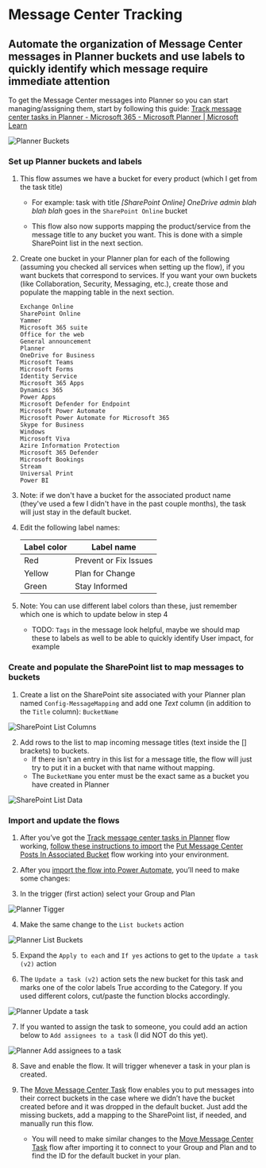 # Message Center Tracking
## Automate the organization of Message Center messages in Planner buckets and use labels to quickly identify which message require immediate attention
To get the Message Center messages into Planner so you can start managing/assigning them, start by following this guide: [Track message center tasks in Planner - Microsoft 365 - Microsoft Planner | Microsoft Learn](https://learn.microsoft.com/en-us/office365/planner/track-message-center-tasks-planner)

![Planner Buckets](images/PlannerBuckets.gif)

### Set up Planner buckets and labels

1. This flow assumes we have a bucket for every product (which I get from the task title)

	- For example: task with title *[SharePoint Online] OneDrive admin blah blah blah* goes in the `SharePoint Online` bucket

    - This flow also now supports mapping the product/service from the message title to any bucket you want. This is done with a simple SharePoint list in the next section.

2. Create one bucket in your Planner plan for each of the following (assuming you checked all services when setting up the flow), if you want buckets that correspond to services. If you want your own buckets (like Collaboration, Security, Messaging, etc.), create those and populate the mapping table in the next section.
    ```
    Exchange Online
    SharePoint Online
	Yammer
    Microsoft 365 suite
	Office for the web
	General announcement
	Planner
	OneDrive for Business
	Microsoft Teams
	Microsoft Forms
	Identity Service
	Microsoft 365 Apps
	Dynamics 365
	Power Apps
	Microsoft Defender for Endpoint
	Microsoft Power Automate
	Microsoft Power Automate for Microsoft 365
	Skype for Business
    Windows
    Microsoft Viva
    Azire Information Protection
    Microsoft 365 Defender
    Microsoft Bookings
    Stream
    Universal Print
    Power BI
    ```

3. Note: if we don't have a bucket for the associated product name (they've used a few I didn't have in the past couple months), the task will just stay in the default bucket.

4. Edit the following label names:

    | Label color | Label name |
    | --- | --- |
    | Red | Prevent or Fix Issues |
    | Yellow | Plan for Change |
    | Green	| Stay Informed |

5. Note: You can use different label colors than these, just remember which one is which to update below in step 4 

    - TODO: `Tags` in the message look helpful, maybe we should map these to labels as well to be able to quickly identify User impact, for example
    
### Create and populate the SharePoint list to map messages to buckets

1. Create a list on the SharePoint site associated with your Planner plan named `Config-MessageMapping` and add one *Text* column (in addition to the `Title` column): `BucketName`

![SharePoint List Columns](images/SharePointListColumns.png)

2. Add rows to the list to map incoming message titles (text inside the [] brackets) to buckets.
    - If there isn't an entry in this list for a message title, the flow will just try to put it in a bucket with that name without mapping.
    - The `BucketName` you enter must be the exact same as a bucket you have created in Planner

![SharePoint List Data](images/SharePointListData.png)

### Import and update the flows

1. After you’ve got the [Track message center tasks in Planner](https://learn.microsoft.com/en-us/office365/planner/track-message-center-tasks-planner) flow working, [follow these instructions to import](https://flow.microsoft.com/en-us/blog/import-export-bap-packages/) the [Put Message Center Posts In Associated Bucket](PutMessageCenterpostsinassociatedbucket.zip) flow working into your environment. 
 
2. After you [import the flow into Power Automate](https://flow.microsoft.com/en-us/blog/import-export-bap-packages/), you’ll need to make some changes:
 
3. In the trigger (first action) select your Group and Plan

![Planner Tigger](images/Trigger.gif)

4. Make the same change to the `List buckets` action

![Planner List Buckets](images/ListBuckets.gif)

5. Expand the `Apply to each` and `If yes` actions to get to the `Update a task (v2)` action
	 
6. The `Update a task (v2)` action sets the new bucket for this task and marks one of the color labels True according to the Category. If you used different colors, cut/paste the function blocks accordingly.

![Planner Update a task](images/UpdateTask.jpg)
 
7. If you wanted to assign the task to someone, you could add an action below to `Add assignees to a task` (I did NOT do this yet).

![Planner Add assignees to a task](images/AddAssignees.jpg)
	 
8. Save and enable the flow. It will trigger whenever a task in your plan is created.

9. The [Move Message Center Task](MoveMessageCenterTasks.zip) flow enables you to put messages into their correct buckets in the case where we didn’t have the bucket created before and it was dropped in the default bucket. Just add the missing buckets, add a mapping to the SharePoint list, if needed, and manually run this flow.
    - You will need to make similar changes to the [Move Message Center Task](MoveMessageCenterTasks.zip) flow after importing it to connect to your Group and Plan and to find the ID for the default bucket in your plan. 
